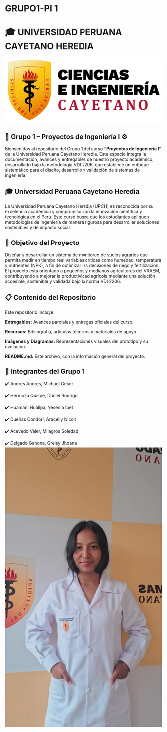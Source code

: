 # GRUPO1-PI 1

# 🎓 UNIVERSIDAD PERUANA CAYETANO HEREDIA

![Logo](./Imagenes/cayetano.png)

## 🚀 Grupo 1 – Proyectos de Ingeniería I ⚙️

Bienvenidos al repositorio del Grupo 1 del curso **“Proyectos de Ingeniería I”** de la Universidad Peruana Cayetano Heredia. Este espacio integra la documentación, avances y entregables de nuestro proyecto académico, desarrollado bajo la metodología VDI 2206, que establece un enfoque sistemático para el diseño, desarrollo y validación de sistemas de ingeniería.

## 🎓 Universidad Peruana Cayetano Heredia

La Universidad Peruana Cayetano Heredia (UPCH) es reconocida por su excelencia académica y compromiso con la innovación científica y tecnológica en el Perú. Este curso busca que los estudiantes apliquen metodologías de ingeniería de manera rigurosa para desarrollar soluciones sostenibles y de impacto social.

## 🔎 Objetivo del Proyecto

Diseñar y desarrollar un sistema de monitoreo de suelos agrarios que permita medir en tiempo real variables críticas como humedad, temperatura y nutrientes (NPK), a fin de optimizar las decisiones de riego y fertilización. El proyecto está orientado a pequeños y medianos agricultores del VRAEM, contribuyendo a mejorar la productividad agrícola mediante una solución accesible, sostenible y validada bajo la norma VDI 2206.


## 📋 Contenido del Repositorio

Este repositorio incluye:

**Entregables:** Avances parciales y entregas oficiales del curso.

**Recursos:** Bibliografía, artículos técnicos y materiales de apoyo.

**Imágenes y Diagramas:** Representaciones visuales del prototipo y su evolución.

**README.md:** Este archivo, con la información general del proyecto.

## 🌟 Integrantes del Grupo 1
✔️ Andres Andres, Michael Geser

✔️ Hermoza Quispe, Daniel Rodrigo

✔️ Huamani Huallpa, Yesenia Ibet

✔️ Dueñas Condori, Aracelly Nicoll

✔️ Acevedo Valer, Milagros Soledad

✔️ Delgado Gahona, Greisy Jhoana
![](https://github.com/MichaelGese202/GRUPO1-PI-1/blob/main/Imagenes/Mi%20foto.jpg)
